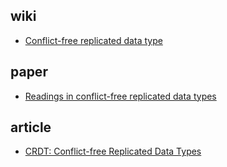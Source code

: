## wiki

- [Conflict-free replicated data type](https://en.wikipedia.org/wiki/Conflict-free_replicated_data_type)

## paper

- [Readings in conflict-free replicated data types](http://christophermeiklejohn.com/crdt/2014/07/22/readings-in-crdts.html)

## article

- [CRDT: Conflict-free Replicated Data Types](https://medium.com/@amberovsky/crdt-conflict-free-replicated-data-types-b4bfc8459d26)
